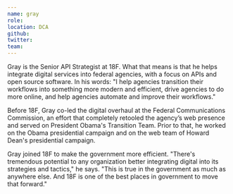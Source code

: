 ```yaml
---
name: gray
role:
location: DCA
github:
twitter:
team:
---
```


Gray is the Senior API Strategist at 18F. What that means is that he helps integrate digital services into federal agencies, with a focus on APIs and open source software. In his words: "I help agencies transition their workflows into something more modern and efficient, drive agencies to do more online, and help agencies automate and improve their workflows."

Before 18F, Gray co-led the digital overhaul at the Federal Communications Commission, an effort that completely retooled the agency’s web presence and served on President Obama's Transition Team. Prior to that, he worked on the Obama presidential campaign and on the web team of Howard Dean's presidential campaign.

Gray joined 18F to make the government more efficient. "There's tremendous potential to any organization better integrating digital into its strategies and tactics," he says. "This is true in the government as much as anywhere else. And 18F is one of the best places in government to move that forward."
